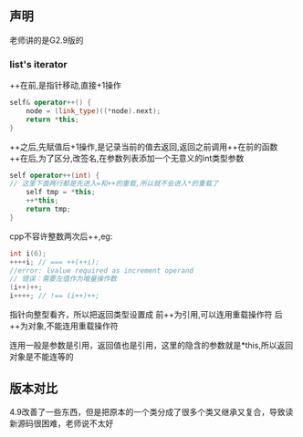 ## 声明
老师讲的是G2.9版的

### list's iterator
++在前,是指针移动,直接+1操作
```cpp
self& operator++() {
    node = (link_type)((*node).next);
    return *this;
}
```

++之后,先赋值后+1操作,是记录当前的值去返回,返回之前调用++在前的函数
++在后,为了区分,改签名,在参数列表添加一个无意义的int类型参数

```cpp
self operator++(int) {
// 这里下面两行都是先进入=和++的重载,所以就不会进入*的重载了
    self tmp = *this;
    ++*this;
    return tmp;
}

```

cpp不容许整数两次后++,eg:
```cpp
int i(6);
++++i; // === ++(++i);
//error: lvalue required as increment operand
// 错误：需要左值作为增量操作数
(i++)++;
i++++; // !== (i++)++;
```

指针向整型看齐，所以把返回类型设置成
前++为引用,可以连用重载操作符
后++为对象,不能连用重载操作符

连用一般是参数是引用，返回值也是引用，这里的隐含的参数就是*this,所以返回对象是不能连等的


## 版本对比
4.9改善了一些东西，但是把原本的一个类分成了很多个类又继承又复合，导致读新源码很困难，老师说不太好